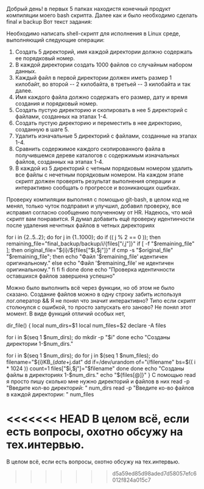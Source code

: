 Добрый день! в первых 5 папках находистя конечный продукт компиляции моего bash скрипта. 
Далее как и было необходимо сделать final и backup
Вот текст задания:

Необходимо написать shell-скрипт для исполнения в Linux среде, выполняющий следующие
операции:
1. Создать 5 директорий, имя каждой директории должно содержать ее порядковый номер.
2. В каждой директории создать 1000 файлов со случайным набором данных.
3. Каждый файл в первой директории должен иметь размер 1 килобайт, во второй -- 2
килобайта, в третьей -- 3 килобайта и так далее.
4. Имя каждого файла должно содержать его размер, дату и время создания и порядковый
номер.
5. Создать пустую директорию и скопировать в нее 5 директорий с файлами, созданных на
этапах 1-4.
6. Создать пустую директорию и переместить в нее директорию, созданную в шаге 5.
7. Удалить изначальные 5 директорий с файлами, созданные на этапах 1-4.
8. Сравнить содержимое каждого скопированного файла в получившемся дереве каталогов с
содержимым изначальных файлов, созданных на этапах 1-4.
9. В каждой из 5 директорий с четным порядковым номером удалить все файлы с нечетным
порядковым номером.
На каждом этапе скрипт должен проверять результат выполнения операции и интерактивно сообщать
о прогрессе и возникающих ошибках.

Проверку компиляции выполнял с помощью git-bash, в целом код не менял, только чуток подправил и улучшил, добавил проверку, все исправил согласно сообщению полученному от HR. 
Надеюсь, что мой скрипт вам понравится.
Я думал добавить ещё проверку идентинчости после удаления нечнтных файлов в четных директориях



for i in {2..5..2}; do
  for j in {1..1000}; do
    if (( j % 2 == 0 )); then
      remaining_file="final_backup/backup/$i/${files["$i,$j"]}"
      if [ -f "$remaining_file" ]; then
        original_file="${i}/${files["$i,$j"]}"
        if cmp -s "$original_file" "$remaining_file"; then
          echo "Файл '$remaining_file' идентичен оригинальному."
        else
          echo "Файл '$remaining_file' не идентичен оригинальному."
        fi
      fi
    fi
  done
done
echo "Проверка идентичности оставшихся файлов завершена успешно"

Можно было выполнить всё через функции, но об этом не было сказано. Создание файлов можно в одну строку забить используя лог.оператор &&
Я не понял что значит интерактивно? Типо если скрипт столкнулся с ошибкой, то просто запускать его заново? Не понял этот момент. В виде функций отличий особых нет, 


dir_file() {
  local num_dirs=\$1
  local num_files=\$2
  declare -A files

  for i in $(seq 1 $num_dirs); do
    mkdir -p "$i"
  done
  echo "Созданы директории 1-$num_dirs."

  for i in $(seq 1 $num_dirs); 
  do
    for j in $(seq 1 $num_files); 
    do
      filename="${i}KB_$(date +%Y-%m-%d_%H-%M-%S)_$j.dat"
      dd if=/dev/urandom of="$i/$filename" bs=$(( i * 1024 )) count=1
      files["$i,$j"]="$filename"
    done
  done
  echo "Созданы файлы в директориях 1-$num_dirs."
  echo "${files[@]}"
}
С помощью read я просто пишу сколько мне нужно директорий и файлов в них
read -p "Введите кол-во директорий: " num_dirs
read -p "Введите ко-во файлов в каждой директории: " num_files

<<<<<<< HEAD
В целом всё, если есть вопросы, охотно обсужу на тех.интервью.
=======
В целом всё, если есть вопросы, охотно обсужу на тех.интервью.
>>>>>>> d5a59ed85d98aded7d58057efc6012f824a015c7
